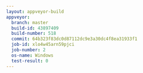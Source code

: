 ```yaml
---
layout: appveyor-build
appveyor:
  branch: master
  build-id: 43897409
  build-number: 518
  commit: 64b323f83dc0d87112dc9e3a30dc4f8ea31933f1
  job-id: xlo4w45arn59pjci
  job-number: 2
  os-name: Windows
  test-result: 0
---
```


